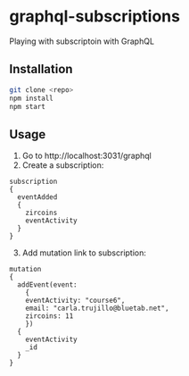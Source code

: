 # graphql-subscriptions

Playing with subscriptoin with GraphQL

## Installation

```bash
git clone <repo>
npm install
npm start
```

## Usage

1. Go to http://localhost:3031/graphql
2. Create a subscription:
```
subscription
{
  eventAdded
  {
    zircoins
    eventActivity
  }
}
```
3. Add mutation link to subscription:
```
mutation
{
  addEvent(event: 
    {
    eventActivity: "course6",
    email: "carla.trujillo@bluetab.net",
    zircoins: 11
    })
  {
    eventActivity
    _id
  }
}
```
